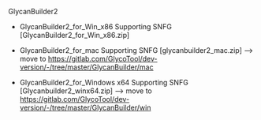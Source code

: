 GlycanBuilder2

* GlycanBuilder2_for_Win_x86 Supporting SNFG  [GlycanBuilder2_for_Win_x86.zip] 

* GlycanBuilder2_for_mac Supporting SNFG [glycanbuilder2_mac.zip] --> move to https://gitlab.com/GlycoTool/dev-version/-/tree/master/GlycanBuilder/mac
* GlycanBuilder2_for_Windows x64 Supporting SNFG [Glycanbuilder2_winx64.zip] --> move to https://gitlab.com/GlycoTool/dev-version/-/tree/master/GlycanBuilder/win
